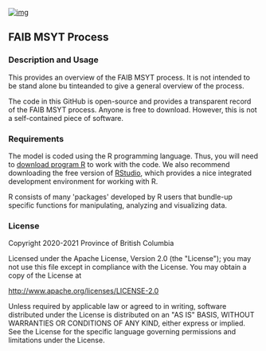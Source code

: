 [![img](https://img.shields.io/badge/Lifecycle-Experimental-339999)](https://github.com/bcgov/repomountie/blob/master/doc/lifecycle-badges.md)
## FAIB MSYT Process
### Description and Usage

This provides an overview of the FAIB MSYT process.  It is not intended to be stand alone bu tinteanded to give a general overview of the process.


The code in this GitHub is open-source and provides a transparent record of the FAIB MSYT process. Anyone is free to download. However, this is not a self-contained piece of software. 


### Requirements
The model is coded using the R programming language. Thus, you will need to [download program R](https://cran.r-project.org/bin/windows/base/) to work with the code. We also recommend downloading the free version of [RStudio](https://rstudio.com/products/rstudio/download/), which provides a nice integrated development environment for working with R. 

R consists of many 'packages' developed by R users that bundle-up specific functions for manipulating, analyzing and visualizing data. 

### License
Copyright 2020-2021 Province of British Columbia

Licensed under the Apache License, Version 2.0 (the "License");
you may not use this file except in compliance with the License.
You may obtain a copy of the License at 

   http://www.apache.org/licenses/LICENSE-2.0

Unless required by applicable law or agreed to in writing, software
distributed under the License is distributed on an "AS IS" BASIS,
WITHOUT WARRANTIES OR CONDITIONS OF ANY KIND, either express or implied.
See the License for the specific language governing permissions and
limitations under the License.
